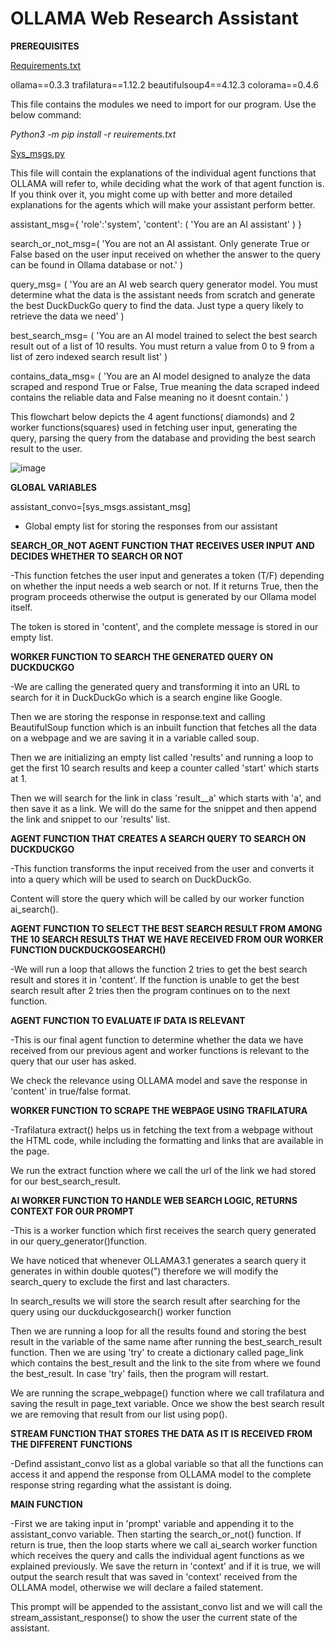 # OLLAMA Web Research Assistant 

**PREREQUISITES**

<ins>Requirements.txt</ins>

ollama==0.3.3
trafilatura==1.12.2
beautifulsoup4==4.12.3
colorama==0.4.6


This file contains the modules we need to import for our program. Use the below command:

_Python3 -m pip install -r reuirements.txt_


<ins>Sys_msgs.py</ins>

This file will contain the explanations of the individual agent functions that OLLAMA will refer to, while deciding what the work of that agent function is. If you think over it, you might come up with better and more detailed explanations for the agents which will make your assistant perform better.


assistant_msg={
    'role':'system',
    'content': (
        'You are an AI assistant'
    )
}

search_or_not_msg=(
    'You are not an AI assistant. Only generate True or False based on the user input received on whether the answer to the query can be found in Ollama database or not.'
)

query_msg= (
    'You are an AI web search query generator model. You must determine what the data is the assistant needs from scratch and generate the best DuckDuckGo query to find the data. Just type a query likely to retrieve the data we need'
)
 
best_search_msg= (
  'You are an AI model trained to select the best search result out of a list of 10 results. You must return a value from 0 to 9 from a list of zero indexed search result list'
)

contains_data_msg= (
    'You are an AI model designed to analyze the data scraped and respond True or False, True meaning the data scraped indeed contains the reliable data and False meaning no it doesnt contain.'
)

This flowchart below depicts the 4 agent functions( diamonds) and 2 worker functions(squares) used in fetching user input, generating the query, parsing the query from the database and providing the best search result to the user.

![image](https://github.com/user-attachments/assets/29328768-23a2-4909-9ce3-a8fcefe06f55)


**GLOBAL VARIABLES**

assistant_convo=[sys_msgs.assistant_msg]

- Global empty list for storing the responses from our assistant





**SEARCH_OR_NOT AGENT FUNCTION THAT RECEIVES USER INPUT AND DECIDES WHETHER TO SEARCH OR NOT**

-This function fetches the user input and generates a token (T/F) depending on whether the input needs a web search or not. If it returns True, then the program proceeds otherwise the output is generated by our Ollama model itself.

The token is stored in 'content', and the complete message is stored in our empty list.



**WORKER FUNCTION TO SEARCH THE GENERATED QUERY ON DUCKDUCKGO**

-We are calling the generated query and transforming it into an URL to search for it in DuckDuckGo which is a search engine like Google. 

Then we are storing the response in response.text and calling BeautifulSoup function which is an inbuilt function that fetches all the data on a webpage and we are saving it in a variable called soup. 

Then we are initializing an empty list called 'results' and running a loop to get the first 10 search results and keep a counter called 'start' which starts at 1. 

Then we will search for the link in class 'result__a' which starts with 'a', and then save it as a link. We will do the same for the snippet and then append the link and snippet to our 'results' list.



**AGENT FUNCTION THAT CREATES A SEARCH QUERY TO SEARCH ON DUCKDUCKGO**

-This function transforms the input received from the user and converts it into a query which will be used to search on DuckDuckGo. 

Content will store the query which will be called by our worker function ai_search().


**AGENT FUNCTION TO SELECT THE BEST SEARCH RESULT FROM AMONG THE 10 SEARCH RESULTS THAT WE HAVE RECEIVED FROM OUR WORKER FUNCTION DUCKDUCKGOSEARCH()**

-We will run a loop that allows the function 2 tries to get the best search result and stores it in 'content'. If the function is unable to get the best search result after 2 tries then the program continues on to the next function. 


**AGENT FUNCTION TO EVALUATE IF DATA IS RELEVANT**

-This is our final agent function to determine whether the data we have received from our previous agent and worker functions is relevant to the query that our user has asked. 

We check the relevance using OLLAMA model and save the response in 'content' in true/false format.


**WORKER FUNCTION TO SCRAPE THE WEBPAGE USING TRAFILATURA**

-Trafilatura extract() helps us in fetching the text from a webpage without the HTML code, while including the formatting and links that are available in the page. 

We run the extract function where we call the url of the link we had stored for our best_search_result.


**AI WORKER FUNCTION TO HANDLE WEB SEARCH LOGIC, RETURNS CONTEXT FOR OUR PROMPT**

-This is a worker function which first receives the search query generated in our query_generator()function. 

We have noticed that whenever OLLAMA3.1 generates a search query it generates in within double quotes(") therefore we will modify the search_query to exclude the first and last characters.

In search_results we will store the search result after searching for the query using our duckduckgosearch() worker function

Then we are running a loop for all the results found and storing the best result in the variable of the same name after running the best_search_result function. Then we are using 'try' to create a dictionary called page_link which contains the best_result and the link to the site from where we found the best_result. In case 'try' fails, then the program will restart.

We are running the scrape_webpage() function where we call trafilatura and saving the result in page_text variable. Once we show the best search result we are removing that result from our list using pop(). 


**STREAM FUNCTION THAT STORES THE DATA AS IT IS RECEIVED FROM THE DIFFERENT FUNCTIONS**

-Defind assistant_convo list as a global variable so that all the functions can access it and append the response from OLLAMA model to the complete response string regarding what the assistant is doing.


**MAIN FUNCTION**

-First we are taking input in 'prompt' variable and appending it to the assistant_convo variable. Then starting the search_or_not() function. If return is true, then the loop starts where we call ai_search worker function which receives the query and calls the individual agent functions as we explained previously. We save the return in 'context' and if it is true, we will output the search result that was saved in 'context' received from the OLLAMA model, otherwise we will declare a failed statement.

This prompt will be appended to the assistant_convo list and we will call the stream_assistant_response() to show the user the current state of the assistant.




